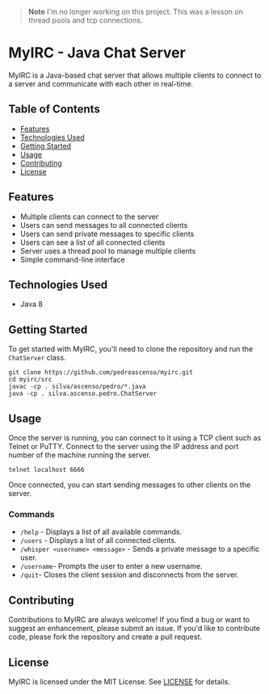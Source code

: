 > **Note**
> I'm no longer working on this project. 
> This was a lesson on thread pools and tcp connections.

# MyIRC - Java Chat Server

MyIRC is a Java-based chat server that allows multiple clients to connect to a server and communicate with each other in real-time. 

## Table of Contents

- [Features](#features)
- [Technologies Used](#technologies-used)
- [Getting Started](#getting-started)
- [Usage](#usage)
- [Contributing](#contributing)
- [License](#license)

## Features

- Multiple clients can connect to the server
- Users can send messages to all connected clients
- Users can send private messages to specific clients
- Users can see a list of all connected clients
- Server uses a thread pool to manage multiple clients
- Simple command-line interface

## Technologies Used

- Java 8

## Getting Started

To get started with MyIRC, you'll need to clone the repository and run the `ChatServer` class. 

```
git clone https://github.com/pedroascenso/myirc.git
cd myirc/src
javac -cp . silva/ascenso/pedro/*.java
java -cp . silva.ascenso.pedro.ChatServer
```

## Usage

Once the server is running, you can connect to it using a TCP client such as Telnet or PuTTY. Connect to the server using the IP address and port number of the machine running the server.

```
telnet localhost 6666
```

Once connected, you can start sending messages to other clients on the server.

### Commands

- `/help` - Displays a list of all available commands.
- `/users` - Displays a list of all connected clients.
- `/whisper <username> <message>` - Sends a private message to a specific user.
- `/username`- Prompts the user to enter a new username.
- `/quit`- Closes the client session and disconnects from the server.

## Contributing

Contributions to MyIRC are always welcome! If you find a bug or want to suggest an enhancement, please submit an issue. If you'd like to contribute code, please fork the repository and create a pull request.

## License

MyIRC is licensed under the MIT License. See [LICENSE](https://opensource.org/licenses/MIT) for details.

